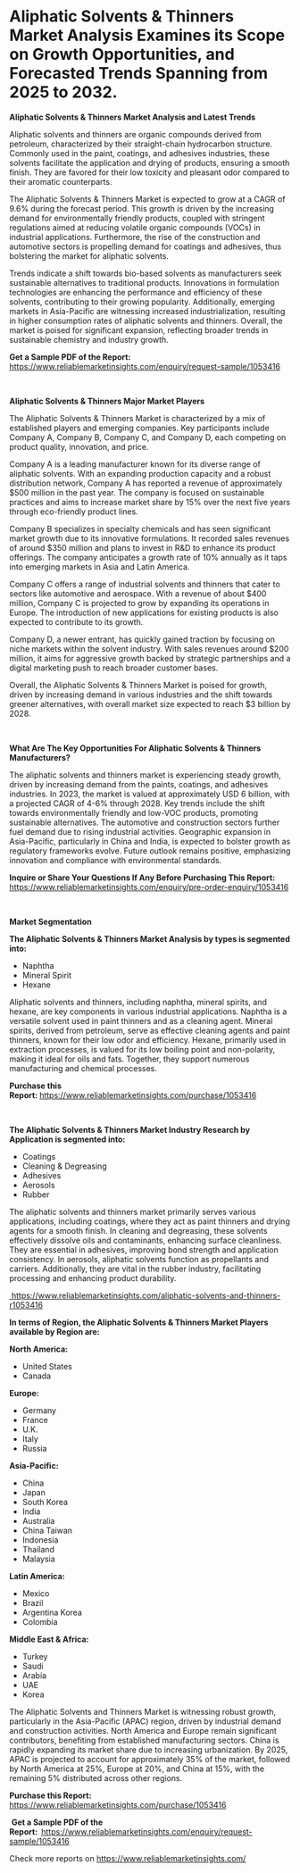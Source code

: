 <p><h1>Aliphatic Solvents & Thinners Market Analysis Examines its Scope on Growth Opportunities, and Forecasted Trends Spanning from 2025 to 2032.</h1></p><p><strong>Aliphatic Solvents & Thinners Market Analysis and Latest Trends</strong></p>
<p><p>Aliphatic solvents and thinners are organic compounds derived from petroleum, characterized by their straight-chain hydrocarbon structure. Commonly used in the paint, coatings, and adhesives industries, these solvents facilitate the application and drying of products, ensuring a smooth finish. They are favored for their low toxicity and pleasant odor compared to their aromatic counterparts.</p><p>The Aliphatic Solvents & Thinners Market is expected to grow at a CAGR of 9.6% during the forecast period. This growth is driven by the increasing demand for environmentally friendly products, coupled with stringent regulations aimed at reducing volatile organic compounds (VOCs) in industrial applications. Furthermore, the rise of the construction and automotive sectors is propelling demand for coatings and adhesives, thus bolstering the market for aliphatic solvents. </p><p>Trends indicate a shift towards bio-based solvents as manufacturers seek sustainable alternatives to traditional products. Innovations in formulation technologies are enhancing the performance and efficiency of these solvents, contributing to their growing popularity. Additionally, emerging markets in Asia-Pacific are witnessing increased industrialization, resulting in higher consumption rates of aliphatic solvents and thinners. Overall, the market is poised for significant expansion, reflecting broader trends in sustainable chemistry and industry growth.</p></p>
<p><strong>Get a Sample PDF of the Report:&nbsp;</strong> <a href="https://www.reliablemarketinsights.com/enquiry/request-sample/1053416?utm_campaign=2182&utm_medium=2&utm_source=Github&utm_content=ia&utm_term=22032025&utm_id=aliphatic-solvents-thinners">https://www.reliablemarketinsights.com/enquiry/request-sample/1053416</a></p>
<p>&nbsp;</p>
<p><strong>Aliphatic Solvents & Thinners Major Market Players</strong></p>
<p><p>The Aliphatic Solvents & Thinners Market is characterized by a mix of established players and emerging companies. Key participants include Company A, Company B, Company C, and Company D, each competing on product quality, innovation, and price.</p><p>Company A is a leading manufacturer known for its diverse range of aliphatic solvents. With an expanding production capacity and a robust distribution network, Company A has reported a revenue of approximately $500 million in the past year. The company is focused on sustainable practices and aims to increase market share by 15% over the next five years through eco-friendly product lines.</p><p>Company B specializes in specialty chemicals and has seen significant market growth due to its innovative formulations. It recorded sales revenues of around $350 million and plans to invest in R&D to enhance its product offerings. The company anticipates a growth rate of 10% annually as it taps into emerging markets in Asia and Latin America.</p><p>Company C offers a range of industrial solvents and thinners that cater to sectors like automotive and aerospace. With a revenue of about $400 million, Company C is projected to grow by expanding its operations in Europe. The introduction of new applications for existing products is also expected to contribute to its growth.</p><p>Company D, a newer entrant, has quickly gained traction by focusing on niche markets within the solvent industry. With sales revenues around $200 million, it aims for aggressive growth backed by strategic partnerships and a digital marketing push to reach broader customer bases.</p><p>Overall, the Aliphatic Solvents & Thinners Market is poised for growth, driven by increasing demand in various industries and the shift towards greener alternatives, with overall market size expected to reach $3 billion by 2028.</p></p>
<p>&nbsp;</p>
<p><strong>What Are The Key Opportunities For Aliphatic Solvents & Thinners Manufacturers?</strong></p>
<p><p>The aliphatic solvents and thinners market is experiencing steady growth, driven by increasing demand from the paints, coatings, and adhesives industries. In 2023, the market is valued at approximately USD 6 billion, with a projected CAGR of 4-6% through 2028. Key trends include the shift towards environmentally friendly and low-VOC products, promoting sustainable alternatives. The automotive and construction sectors further fuel demand due to rising industrial activities. Geographic expansion in Asia-Pacific, particularly in China and India, is expected to bolster growth as regulatory frameworks evolve. Future outlook remains positive, emphasizing innovation and compliance with environmental standards.</p></p>
<p><strong>Inquire or Share Your Questions If Any Before Purchasing This Report:</strong> <a href="https://www.reliablemarketinsights.com/enquiry/pre-order-enquiry/1053416?utm_campaign=2182&utm_medium=2&utm_source=Github&utm_content=ia&utm_term=22032025&utm_id=aliphatic-solvents-thinners">https://www.reliablemarketinsights.com/enquiry/pre-order-enquiry/1053416</a></p>
<p>&nbsp;</p>
<p><strong>Market Segmentation</strong></p>
<p><strong>The Aliphatic Solvents & Thinners Market Analysis by types is segmented into:</strong></p>
<p><ul><li>Naphtha</li><li>Mineral Spirit</li><li>Hexane</li></ul></p>
<p><p>Aliphatic solvents and thinners, including naphtha, mineral spirits, and hexane, are key components in various industrial applications. Naphtha is a versatile solvent used in paint thinners and as a cleaning agent. Mineral spirits, derived from petroleum, serve as effective cleaning agents and paint thinners, known for their low odor and efficiency. Hexane, primarily used in extraction processes, is valued for its low boiling point and non-polarity, making it ideal for oils and fats. Together, they support numerous manufacturing and chemical processes.</p></p>
<p><strong>Purchase this Report:&nbsp;</strong><a href="https://www.reliablemarketinsights.com/purchase/1053416?utm_campaign=2182&utm_medium=2&utm_source=Github&utm_content=ia&utm_term=22032025&utm_id=aliphatic-solvents-thinners">https://www.reliablemarketinsights.com/purchase/1053416</a></p>
<p>&nbsp;</p>
<p><strong>The Aliphatic Solvents & Thinners Market Industry Research by Application is segmented into:</strong></p>
<p><ul><li>Coatings</li><li>Cleaning & Degreasing</li><li>Adhesives</li><li>Aerosols</li><li>Rubber</li></ul></p>
<p><p>The aliphatic solvents and thinners market primarily serves various applications, including coatings, where they act as paint thinners and drying agents for a smooth finish. In cleaning and degreasing, these solvents effectively dissolve oils and contaminants, enhancing surface cleanliness. They are essential in adhesives, improving bond strength and application consistency. In aerosols, aliphatic solvents function as propellants and carriers. Additionally, they are vital in the rubber industry, facilitating processing and enhancing product durability.</p></p>
<p><a href="https://www.reliablemarketinsights.com/aliphatic-solvents-and-thinners-r1053416?utm_campaign=2182&utm_medium=2&utm_source=Github&utm_content=ia&utm_term=22032025&utm_id=aliphatic-solvents-thinners">&nbsp;https://www.reliablemarketinsights.com/aliphatic-solvents-and-thinners-r1053416</a></p>
<p><strong>In terms of Region, the Aliphatic Solvents & Thinners Market Players available by Region are:</strong></p>
<p>
    <p> <strong> North America: </strong>
        <ul>
            <li>United States</li>
            <li>Canada</li>
        </ul>
        </p> 
    <p> <strong> Europe: </strong>
        <ul>
            <li>Germany</li>
            <li>France</li>
            <li>U.K.</li>
            <li>Italy</li>
            <li>Russia</li>
        </ul>
        </p> 
    <p> <strong> Asia-Pacific: </strong>
        <ul>
            <li>China</li>
            <li>Japan</li>
            <li>South Korea</li>
            <li>India</li>
            <li>Australia</li>
            <li>China Taiwan</li>
            <li>Indonesia</li>
            <li>Thailand</li>
            <li>Malaysia</li>
        </ul>
        </p> 
    <p> <strong> Latin America: </strong>
        <ul>
            <li>Mexico</li>
            <li>Brazil</li>
            <li>Argentina Korea</li>
            <li>Colombia</li>
        </ul>
        </p> 
    <p> <strong> Middle East & Africa: </strong>
        <ul>
            <li>Turkey</li>
            <li>Saudi</li>
            <li>Arabia</li>
            <li>UAE</li>
            <li>Korea</li>
        </ul>
    </p>
    </p>
<p><p>The Aliphatic Solvents and Thinners Market is witnessing robust growth, particularly in the Asia-Pacific (APAC) region, driven by industrial demand and construction activities. North America and Europe remain significant contributors, benefiting from established manufacturing sectors. China is rapidly expanding its market share due to increasing urbanization. By 2025, APAC is projected to account for approximately 35% of the market, followed by North America at 25%, Europe at 20%, and China at 15%, with the remaining 5% distributed across other regions.</p></p>
<p><strong>Purchase this Report: </strong><a href="https://www.reliablemarketinsights.com/purchase/1053416?utm_campaign=2182&utm_medium=2&utm_source=Github&utm_content=ia&utm_term=22032025&utm_id=aliphatic-solvents-thinners">https://www.reliablemarketinsights.com/purchase/1053416</a></p>
<p>&nbsp;<strong>Get a Sample PDF of the Report:&nbsp;&nbsp;</strong><a href="https://www.reliablemarketinsights.com/enquiry/request-sample/1053416?utm_campaign=2182&utm_medium=2&utm_source=Github&utm_content=ia&utm_term=22032025&utm_id=aliphatic-solvents-thinners">https://www.reliablemarketinsights.com/enquiry/request-sample/1053416</a></p>
<p><strong></strong></p>
<p>Check more reports on <a href="https://www.reliablemarketinsights.com/?utm_campaign=2182&utm_medium=2&utm_source=Github&utm_content=ia&utm_term=22032025&utm_id=aliphatic-solvents-thinners">https://www.reliablemarketinsights.com/</a></p>